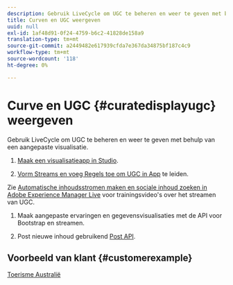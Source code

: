 ```yaml
---
description: Gebruik LiveCycle om UGC te beheren en weer te geven met behulp van een aangepaste visualisatie.
title: Curven en UGC weergeven
uuid: null
exl-id: 1af48d91-0f24-4759-b6c2-41828de158a9
translation-type: tm+mt
source-git-commit: a2449482e617939cfda7e367da34875bf187c4c9
workflow-type: tm+mt
source-wordcount: '118'
ht-degree: 0%

---
```


# Curve en UGC {#curatedisplayugc} weergeven

Gebruik LiveCycle om UGC te beheren en weer te geven met behulp van een aangepaste visualisatie.

1. [Maak een visualisatieapp in Studio](/help/using/c-about-apps/c-create-an-app.md).

1. [Vorm Streams en voeg Regels toe om UGC in App](/help/using/c-streams/c-streams.md) te leiden.

Zie [Automatische inhoudsstromen maken en sociale inhoud zoeken in Adobe Experience Manager Live](https://helpx.adobe.com/experience-manager/tutorials.html) voor trainingsvideo&#39;s over het streamen van UGC.

1. Maak aangepaste ervaringen en gegevensvisualisaties met de API voor Bootstrap en streamen.

1. Post nieuwe inhoud gebruikend [Post API](https://api.livefyre.com/docs/apis/by-category/collection-content#operation=urn:livefyre:apis:quill:operations:api:v3.0:collection:post:method=post).

## Voorbeeld van klant {#customerexample}

[Toerisme Australië](https://www.australia.com/en-us)
